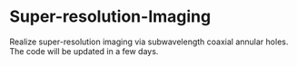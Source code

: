 # Super-resolution-Imaging
Realize super-resolution imaging via subwavelength coaxial annular holes. The code will be updated in a few days.
